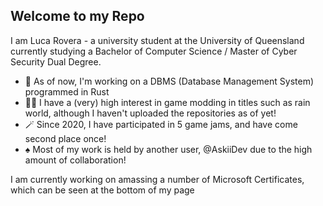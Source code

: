 ## Welcome to my Repo

I am Luca Rovera - a university student at the University of Queensland currently studying a Bachelor of Computer Science / Master of Cyber Security Dual Degree.
- 🔮 As of now, I'm working on a DBMS (Database Management System) programmed in Rust 
- 🧙‍♂️ I have a (very) high interest in game modding in titles such as rain world, although I haven't uploaded the repositories as of yet! 
- 🪄 Since 2020, I have participated in 5 game jams, and have come second place once!
- ♠️ Most of my work is held by another user, @AskiiDev due to the high amount of collaboration!

<a name="note"></a> 
I am currently working on amassing a number of Microsoft Certificates, which can be seen at the bottom of my page
